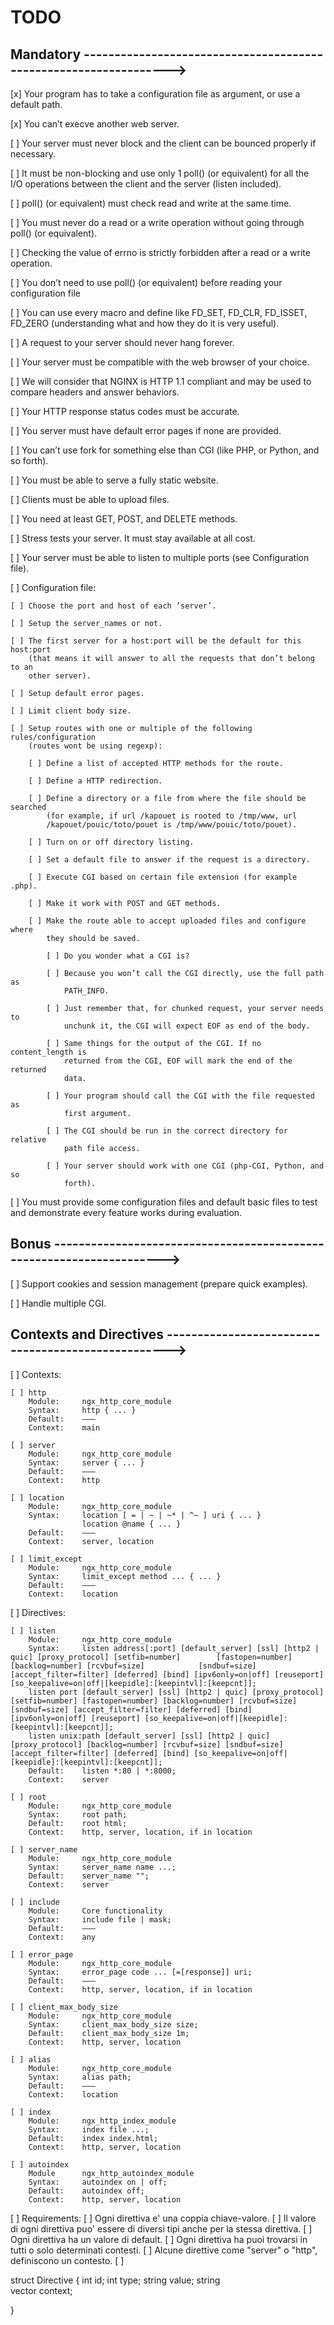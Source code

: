 # TODO

## Mandatory ----------------------------------------------------------------->

[x] Your program has to take a configuration file as argument, or use a default 
    path.

[x] You can’t execve another web server.

[ ] Your server must never block and the client can be bounced properly if 
    necessary.

[ ] It must be non-blocking and use only 1 poll() (or equivalent) for all the   
    I/O operations between the client and the server (listen included).

[ ] poll() (or equivalent) must check read and write at the same time.

[ ] You must never do a read or a write operation without going through poll() 
    (or equivalent).

[ ] Checking the value of errno is strictly forbidden after a read or a write 
    operation.

[ ] You don’t need to use poll() (or equivalent) before reading your 
    configuration file

[ ] You can use every macro and define like FD_SET, FD_CLR, FD_ISSET, FD_ZERO 
    (understanding what and how they do it is very useful).

[ ] A request to your server should never hang forever.

[ ] Your server must be compatible with the web browser of your choice.

[ ] We will consider that NGINX is HTTP 1.1 compliant and may be used to 
    compare headers and answer behaviors.

[ ] Your HTTP response status codes must be accurate.

[ ] You server must have default error pages if none are provided.

[ ] You can’t use fork for something else than CGI (like PHP, or Python, and so 
    forth).

[ ] You must be able to serve a fully static website.

[ ] Clients must be able to upload files.

[ ] You need at least GET, POST, and DELETE methods.

[ ] Stress tests your server. It must stay available at all cost.

[ ] Your server must be able to listen to multiple ports (see Configuration 
    file).

[ ] Configuration file:

    [ ] Choose the port and host of each ’server’.

    [ ] Setup the server_names or not.

    [ ] The first server for a host:port will be the default for this host:port 
        (that means it will answer to all the requests that don’t belong to an 
        other server).

    [ ] Setup default error pages.

    [ ] Limit client body size.

    [ ] Setup routes with one or multiple of the following rules/configuration 
        (routes wont be using regexp):

        [ ] Define a list of accepted HTTP methods for the route.

        [ ] Define a HTTP redirection.

        [ ] Define a directory or a file from where the file should be searched 
            (for example, if url /kapouet is rooted to /tmp/www, url 
            /kapouet/pouic/toto/pouet is /tmp/www/pouic/toto/pouet).

        [ ] Turn on or off directory listing.

        [ ] Set a default file to answer if the request is a directory.

        [ ] Execute CGI based on certain file extension (for example .php).

        [ ] Make it work with POST and GET methods.

        [ ] Make the route able to accept uploaded files and configure where 
            they should be saved.

            [ ] Do you wonder what a CGI is?

            [ ] Because you won’t call the CGI directly, use the full path as 
                PATH_INFO.

            [ ] Just remember that, for chunked request, your server needs to 
                unchunk it, the CGI will expect EOF as end of the body.

            [ ] Same things for the output of the CGI. If no content_length is 
                returned from the CGI, EOF will mark the end of the returned 
                data.

            [ ] Your program should call the CGI with the file requested as 
                first argument.

            [ ] The CGI should be run in the correct directory for relative 
                path file access.

            [ ] Your server should work with one CGI (php-CGI, Python, and so 
                forth).

[ ] You must provide some configuration files and default basic files to test 
    and demonstrate every feature works during evaluation.

## Bonus --------------------------------------------------------------------->

[ ] Support cookies and session management (prepare quick examples).

[ ] Handle multiple CGI.

## Contexts and Directives --------------------------------------------------->

[ ] Contexts:

    [ ] http
        Module:     ngx_http_core_module
        Syntax:	    http { ... }
        Default:	———
        Context:	main

    [ ] server
        Module:     ngx_http_core_module
        Syntax:	    server { ... }
        Default:	———
        Context:	http

    [ ] location
        Module:     ngx_http_core_module
        Syntax:	    location [ = | ~ | ~* | ^~ ] uri { ... }
                    location @name { ... }
        Default:	———
        Context:	server, location
    
    [ ] limit_except
        Module:     ngx_http_core_module
        Syntax:	    limit_except method ... { ... }
        Default:	———
        Context:	location

[ ] Directives:

    [ ] listen
        Module:     ngx_http_core_module
        Syntax:	    listen address[:port] [default_server] [ssl] [http2 | quic] [proxy_protocol] [setfib=number]        [fastopen=number] [backlog=number] [rcvbuf=size]            [sndbuf=size] [accept_filter=filter] [deferred] [bind] [ipv6only=on|off] [reuseport] [so_keepalive=on|off|[keepidle]:[keepintvl]:[keepcnt]];
        listen port [default_server] [ssl] [http2 | quic] [proxy_protocol] [setfib=number] [fastopen=number] [backlog=number] [rcvbuf=size] [sndbuf=size] [accept_filter=filter] [deferred] [bind] [ipv6only=on|off] [reuseport] [so_keepalive=on|off|[keepidle]:[keepintvl]:[keepcnt]];
        listen unix:path [default_server] [ssl] [http2 | quic] [proxy_protocol] [backlog=number] [rcvbuf=size] [sndbuf=size] [accept_filter=filter] [deferred] [bind] [so_keepalive=on|off|[keepidle]:[keepintvl]:[keepcnt]];
        Default:	listen *:80 | *:8000;
        Context:	server

    [ ] root
        Module:     ngx_http_core_module
        Syntax:	    root path;
        Default:	root html;
        Context:	http, server, location, if in location

    [ ] server_name
        Module:     ngx_http_core_module
        Syntax:	    server_name name ...;
        Default:    server_name "";
        Context:	server

    [ ] include     
        Module:     Core functionality
        Syntax:	    include file | mask;
        Default:	———
        Context:	any

    [ ] error_page
        Module:     ngx_http_core_module
        Syntax:	    error_page code ... [=[response]] uri;
        Default:	———
        Context:	http, server, location, if in location

    [ ] client_max_body_size
        Module:     ngx_http_core_module
        Syntax:	    client_max_body_size size;
        Default:	client_max_body_size 1m;
        Context:	http, server, location
    
    [ ] alias
        Module:     ngx_http_core_module
        Syntax:	    alias path;
        Default:	———
        Context:	location

    [ ] index
        Module:     ngx_http_index_module
        Syntax:	    index file ...;
        Default:    index index.html;
        Context:	http, server, location

    [ ] autoindex
        Module      ngx_http_autoindex_module
        Syntax:	    autoindex on | off;
        Default:    autoindex off;
        Context:	http, server, location


[ ] Requirements:
    [ ] Ogni direttiva e' una coppia chiave-valore.
    [ ] Il valore di ogni direttiva puo' essere di diversi tipi anche per la stessa direttiva.
    [ ] Ogni direttiva ha un valore di default.
    [ ] Ogni direttiva ha puoi trovarsi in tutti o solo determinati contesti.
    [ ] Alcune direttive come "server" o "http", definiscono un contesto.
    [ ] 


struct Directive {
    int                 id;
    int                 type;
    string              value;
    string              
    vector<Directive>   context;


}
